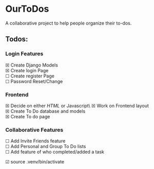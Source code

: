 # OurToDos

A collaborative project to help people organize their to-dos.

## Todos:

### Login Features

☒ Create Django Models\
☒ Create login Page\
☐ Create register Page\
☐ Password Reset/Change
 
### Frontend

☒ Decide on either *HTML* or Javascript\ 
☒ Work on Frontend layout\
☒ Create To Do database and models\
☒ Create To do page

### Collaborative Features

☐ Add Invite Friends feature\
☐ Add Personal and Group To Do lists\
☐ Add feature of who completed/added a task

☑ source .venv/bin/activate